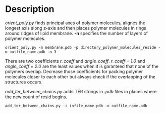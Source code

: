 # Description

*orient_poly.py* finds principal axes of polymer molecules, alignes the longest axis along z-axis and then places polymer molecules in rings around ridges of lipid membrane. **-n** specifies the number of layers of polymer molecules.
```
orient_poly.py -m membrane.pdb -p directory_polymer_molecules_reside -o outfile_name.pdb -n 3
```
There are two coefficients *r_coeff* and *angle_coeff*. *r_coeff = 1.0* and *angle_coeff = 2.0* are the least values when it is garanteed that none of the polymers overlap. Decrease those coefficients for packing polymer molecules closer to each other but always check if the overlapping of the structures occurs.

*add_ter_between_chains.py* adds TER strings in *.pdb* files in places where the new count of resid begins.
```
add_ter_between_chains.py -i infile_name.pdb -o outfile_name.pdb
```
